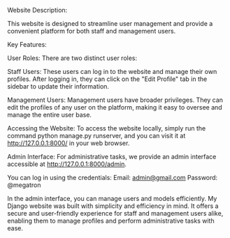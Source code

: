 Website Description:

 This website is designed to streamline user management and provide a convenient platform for both staff and management users.

Key Features:

User Roles: There are two distinct user roles:

Staff Users: These users can log in to the website and manage their own profiles. After logging in, they can click on the "Edit Profile" tab in the sidebar to update their information.

Management Users: Management users have broader privileges. They can edit the profiles of any user on the platform, making it easy to oversee and manage the entire user base.

Accessing the Website:
To access the website locally, simply run the command python manage.py runserver, and you can visit it at http://127.0.0.1:8000/ in your web browser.

Admin Interface:
For administrative tasks, we provide an admin interface accessible at http://127.0.0.1:8000/admin.

You can log in using the credentials:
Email: admin@gmail.com
Password: @megatron

In the admin interface, you can manage users and models efficiently.
My Django website was built with simplicity and efficiency in mind. It offers a secure and user-friendly experience for staff and management users alike, enabling them to manage profiles and perform administrative tasks with ease.







